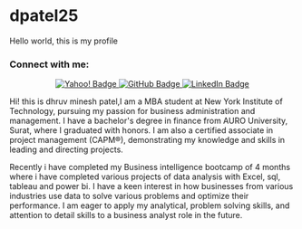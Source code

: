 # dpatel25
Hello world, this is my profile

### Connect with me:

<div align="center">

  <a href="mailto:dhruv.patel756@yahoo.com" target="_blank">
    <img src="https://img.shields.io/badge/Yahoo!-%23430297?style=for-the-badge" alt="Yahoo! Badge">
  </a>
  <a href="https://github.com/dpatel2512" target="_blank">
    <img src="https://img.shields.io/badge/GitHub-100000?style=for-the-badge&logo=github&logoColor=white" alt="GitHub Badge">
  </a> 
  <a href="https://www.linkedin.com/in/dhruv-minesh-patel-89960b231/" target="_blank">
    <img src="https://img.shields.io/badge/LinkedIn-0077B5?style=for-the-badge&logo=linkedin&logoColor=white" alt="LinkedIn Badge">
  </a>
</div>

Hi! this is dhruv minesh patel,I am a MBA student at New York Institute of Technology, pursuing my passion for business administration and management. I have a bachelor's degree in finance from AURO University, Surat, where I graduated with honors. I am also a certified associate in project management (CAPM®), demonstrating my knowledge and skills in leading and directing projects.

Recently i have completed my Business intelligence  bootcamp of 4 months where i have completed various projects of data analysis with Excel, sql, tableau and power bi. I have a keen interest in how businesses from various industries use data to solve various problems and optimize their performance. I am eager to apply my analytical, problem solving skills, and attention to detail skills to a business analyst role in the future. 
